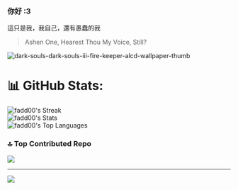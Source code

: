 ### 你好 :3    

這只是我，我自己，還有愚蠢的我

> Ashen One, Hearest Thou My Voice, Still?
> 
![dark-souls-dark-souls-iii-fire-keeper-alcd-wallpaper-thumb](https://github.com/user-attachments/assets/bdd984da-5d71-4f48-b14d-0eb8f8082b4d)

# 📊 GitHub Stats:
![fadd00's Streak](https://github-readme-streak-stats.herokuapp.com/?user=fadd00&theme=dracula&hide_border=true) <br>
![fadd00's Stats](https://github-readme-stats.vercel.app/api?username=fadd00&theme=dracula&show_icons=true&hide_border=true&count_private=true) <br>
![fadd00's Top Languages](https://github-readme-stats.vercel.app/api/top-langs/?username=fadd00&theme=dracula&show_icons=true&hide_border=true&layout=compact) 

### 🔝 Top Contributed Repo
![](https://github-contributor-stats.vercel.app/api?username=fadd00&limit=5&theme=dark&combine_all_yearly_contributions=true)

---
[![](https://visitcount.itsvg.in/api?id=fadd00&icon=0&color=0)](https://visitcount.itsvg.in)
